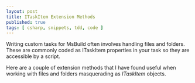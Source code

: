 ```yaml
---
layout: post
title: ITaskItem Extension Methods
published: true
tags: [ csharp, snippets, tdd, code ]
---
```


Writing custom tasks for MsBuild often involves handling files and folders. These are 
commonly coded as ITaskItem properties in your task so they are accessible by a script.

Here are a couple of extension methods that I have found useful when working with files and 
folders masquerading as *ITaskItem* objects.

<script src="https://gist.github.com/deejaygraham/5595865d61f89141b543.js"></script>
